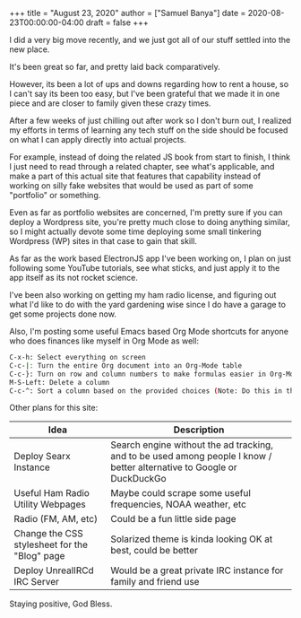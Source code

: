 +++
title = "August 23, 2020"
author = ["Samuel Banya"]
date = 2020-08-23T00:00:00-04:00
draft = false
+++

I did a very big move recently, and we just got all of our stuff settled into the new place.

It's been great so far, and pretty laid back comparatively.

However, its been a lot of ups and downs regarding how to rent a house, so I can't say its been too
easy, but I've been grateful that we made it in one piece and are closer to family given these
crazy times.

After a few weeks of just chilling out after work so I don't burn out, I realized my efforts in terms
of learning any tech stuff on the side should be focused on what I can apply directly into actual projects.

For example, instead of doing the related JS book from start to finish, I think I just need to read through
a related chapter, see what's applicable, and make a part of this actual site that features that capability instead
of working on silly fake websites that would be used as part of some "portfolio" or something.

Even as far as portfolio websites are concerned, I'm pretty sure if you can deploy a Wordpress site, you're
pretty much close to doing anything similar, so I might actually devote some time deploying some small
tinkering Wordpress (WP) sites in that case to gain that skill.

As far as the work based ElectronJS app I've been working on, I plan on just following some YouTube tutorials,
see what sticks, and just apply it to the app itself as its not rocket science.

I've been also working on getting my ham radio license, and figuring out what I'd like to do with the yard gardening
wise since I do have a garage to get some projects done now.

Also, I'm posting some useful Emacs based Org Mode shortcuts for anyone who does finances like myself in Org Mode as well:

```bash
C-x-h: Select everything on screen
C-c-|: Turn the entire Org document into an Org-Mode table
C-c-}: Turn on row and column numbers to make formulas easier in Org-Mode
M-S-Left: Delete a column
C-c-^: Sort a column based on the provided choices (Note: Do this in the Date column based cell for an easy date sort)
```

Other plans for this site:

| Idea                                          | Description                                                                                                            |
|-----------------------------------------------|------------------------------------------------------------------------------------------------------------------------|
| Deploy Searx Instance                         | Search engine without the ad tracking, and to be used among people I know / better alternative to Google or DuckDuckGo |
| Useful Ham Radio Utility Webpages             | Maybe could scrape some useful frequencies, NOAA weather, etc                                                          |
| Radio (FM, AM, etc)                           | Could be a fun little side page                                                                                        |
| Change the CSS stylesheet for the "Blog" page | Solarized theme is kinda looking OK at best, could be better                                                           |
| Deploy UnrealIRCd IRC Server                  | Would be a great private IRC instance for family and friend use                                                        |

Staying positive, God Bless.